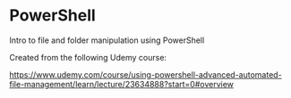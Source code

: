 # PowerShell
Intro to file and folder manipulation using PowerShell

Created from the following Udemy course:

https://www.udemy.com/course/using-powershell-advanced-automated-file-management/learn/lecture/23634888?start=0#overview